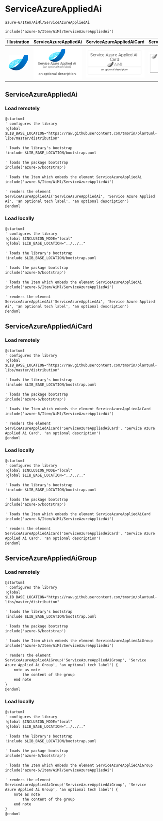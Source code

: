 # ServiceAzureAppliedAi


```text
azure-6/Item/AiMl/ServiceAzureAppliedAi
```

```text
include('azure-6/Item/AiMl/ServiceAzureAppliedAi')
```



| Illustration | ServiceAzureAppliedAi | ServiceAzureAppliedAiCard | ServiceAzureAppliedAiGroup |
| :---: | :---: | :---: | :---: |
| ![illustration for Illustration](../../../azure-6/Item/AiMl/ServiceAzureAppliedAi.png) | ![illustration for ServiceAzureAppliedAi](../../../azure-6/Item/AiMl/ServiceAzureAppliedAi.Local.png) | ![illustration for ServiceAzureAppliedAiCard](../../../azure-6/Item/AiMl/ServiceAzureAppliedAiCard.Local.png) | ![illustration for ServiceAzureAppliedAiGroup](../../../azure-6/Item/AiMl/ServiceAzureAppliedAiGroup.Local.png) |




## ServiceAzureAppliedAi

### Load remotely
```plantuml
@startuml
' configures the library
!global $LIB_BASE_LOCATION="https://raw.githubusercontent.com/tmorin/plantuml-libs/master/distribution"

' loads the library's bootstrap
!include $LIB_BASE_LOCATION/bootstrap.puml

' loads the package bootstrap
include('azure-6/bootstrap')

' loads the Item which embeds the element ServiceAzureAppliedAi
include('azure-6/Item/AiMl/ServiceAzureAppliedAi')

' renders the element
ServiceAzureAppliedAi('ServiceAzureAppliedAi', 'Service Azure Applied Ai', 'an optional tech label', 'an optional description')
@enduml
```

### Load locally
```plantuml
@startuml
' configures the library
!global $INCLUSION_MODE="local"
!global $LIB_BASE_LOCATION="../../.."

' loads the library's bootstrap
!include $LIB_BASE_LOCATION/bootstrap.puml

' loads the package bootstrap
include('azure-6/bootstrap')

' loads the Item which embeds the element ServiceAzureAppliedAi
include('azure-6/Item/AiMl/ServiceAzureAppliedAi')

' renders the element
ServiceAzureAppliedAi('ServiceAzureAppliedAi', 'Service Azure Applied Ai', 'an optional tech label', 'an optional description')
@enduml
```

## ServiceAzureAppliedAiCard

### Load remotely
```plantuml
@startuml
' configures the library
!global $LIB_BASE_LOCATION="https://raw.githubusercontent.com/tmorin/plantuml-libs/master/distribution"

' loads the library's bootstrap
!include $LIB_BASE_LOCATION/bootstrap.puml

' loads the package bootstrap
include('azure-6/bootstrap')

' loads the Item which embeds the element ServiceAzureAppliedAiCard
include('azure-6/Item/AiMl/ServiceAzureAppliedAi')

' renders the element
ServiceAzureAppliedAiCard('ServiceAzureAppliedAiCard', 'Service Azure Applied Ai Card', 'an optional description')
@enduml
```

### Load locally
```plantuml
@startuml
' configures the library
!global $INCLUSION_MODE="local"
!global $LIB_BASE_LOCATION="../../.."

' loads the library's bootstrap
!include $LIB_BASE_LOCATION/bootstrap.puml

' loads the package bootstrap
include('azure-6/bootstrap')

' loads the Item which embeds the element ServiceAzureAppliedAiCard
include('azure-6/Item/AiMl/ServiceAzureAppliedAi')

' renders the element
ServiceAzureAppliedAiCard('ServiceAzureAppliedAiCard', 'Service Azure Applied Ai Card', 'an optional description')
@enduml
```

## ServiceAzureAppliedAiGroup

### Load remotely
```plantuml
@startuml
' configures the library
!global $LIB_BASE_LOCATION="https://raw.githubusercontent.com/tmorin/plantuml-libs/master/distribution"

' loads the library's bootstrap
!include $LIB_BASE_LOCATION/bootstrap.puml

' loads the package bootstrap
include('azure-6/bootstrap')

' loads the Item which embeds the element ServiceAzureAppliedAiGroup
include('azure-6/Item/AiMl/ServiceAzureAppliedAi')

' renders the element
ServiceAzureAppliedAiGroup('ServiceAzureAppliedAiGroup', 'Service Azure Applied Ai Group', 'an optional tech label') {
    note as note
        the content of the group
    end note
}
@enduml
```

### Load locally
```plantuml
@startuml
' configures the library
!global $INCLUSION_MODE="local"
!global $LIB_BASE_LOCATION="../../.."

' loads the library's bootstrap
!include $LIB_BASE_LOCATION/bootstrap.puml

' loads the package bootstrap
include('azure-6/bootstrap')

' loads the Item which embeds the element ServiceAzureAppliedAiGroup
include('azure-6/Item/AiMl/ServiceAzureAppliedAi')

' renders the element
ServiceAzureAppliedAiGroup('ServiceAzureAppliedAiGroup', 'Service Azure Applied Ai Group', 'an optional tech label') {
    note as note
        the content of the group
    end note
}
@enduml
```

